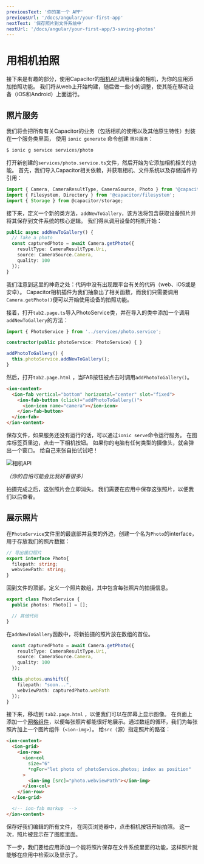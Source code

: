 ```yaml
---
previousText: '你的第一个 APP'
previousUrl: '/docs/angular/your-first-app'
nextText: '保存照片到文件系统中'
nextUrl: '/docs/angular/your-first-app/3-saving-photos'
---
```


# 用相机拍照

接下来是有趣的部分，使用Capacitor的[相机API](https://capacitor.ionicframework.com/docs/apis/camera)调用设备的相机，为你的应用添加拍照功能。 我们将从web上开始构建，随后做一些小的调整，使其能在移动设备（iOS和Android）上面运行。

## 照片服务

我们将会把所有有关Capacitor的业务（包括相机的使用以及其他原生特性）封装在一个服务类里面， 使用 `ionic generate` 命令创建 `照片服务`：

```bash
$ ionic g service services/photo
```

打开新创建的`services/photo.service.ts`文件，然后开始为它添加相机相关的功能。 首先，我们导入Capacitor相关依赖，并获取相机、文件系统以及存储插件的引用：

```typescript
import { Camera, CameraResultType, CameraSource, Photo } from '@capacitor/camera';
import { Filesystem, Directory } from '@capacitor/filesystem';
import { Storage } from @capacitor/storage;
```

接下来，定义一个新的类方法，`addNewToGallery`，该方法将包含获取设备照片并将其保存到文件系统的核心逻辑。 我们得从调用设备的相机开始：

```typescript
public async addNewToGallery() {
  // Take a photo
  const capturedPhoto = await Camera.getPhoto({
    resultType: CameraResultType.Uri,
    source: CameraSource.Camera,
    quality: 100
  });
}
```

我们注意到这里的神奇之处：代码中没有出现跟平台有关的代码（web、iOS或是安卓）。 Capacitor相机插件为我们抽象出了相关函数，而我们只需要调用`Camera.getPhoto()`便可以开始使用设备的拍照功能。

接着，打开`tab2.page.ts`导入PhotoService类，并在导入的类中添加一个调用 `addNewToGallery`的方法：

```typescript
import { PhotoService } from '../services/photo.service';

constructor(public photoService: PhotoService) { }

addPhotoToGallery() {
  this.photoService.addNewToGallery();
}
```

然后，打开`tab2.page.html` ，当FAB按钮被点击时调用`addPhotoToGallery()`。

```html
<ion-content>
  <ion-fab vertical="bottom" horizontal="center" slot="fixed">
    <ion-fab-button (click)="addPhotoToGallery()">
      <ion-icon name="camera"></ion-icon>
    </ion-fab-button>
  </ion-fab>
</ion-content>
```

保存文件，如果服务还没有运行的话，可以通过`ionic serve`命令运行服务。 在图库标签页里边，点击一下相机按钮。 如果你的电脑有任何类型的摄像头，就会弹出一个窗口。 给自己来张自拍试试吧！

![相机API](/docs/assets/img/guides/first-app-cap-ng/camera-web.png)

_（你的自怕可能会比我好看很多）_

拍摄完成之后，这张照片会立即消失。 我们需要在应用中保存这张照片，以便我们以后查看。

## 展示照片

在`PhotoService`文件里的最底部并且类的外边，创建一个名为`Photo`的interface，用于存放我们的照片数据：

```typescript
// 导出接口照片
export interface Photo{
  filepath: string;
  webviewPath: string;
}
```

回到文件的顶部，定义一个照片数组，其中包含每张照片的拍摄信息。

```typescript
export class PhotoService {
  public photos: Photo[] = [];

  // 其他代码
}
```

在`addNewToGallery`函数中，将新拍摄的照片放在数组的首位。

```typescript
  const capturedPhoto = await Camera.getPhoto({
    resultType: CameraResultType.Uri,
    source: CameraSource.Camera,
    quality: 100
  });

  this.photos.unshift({
    filepath: "soon...",
    webviewPath: capturedPhoto.webPath
  });
}
```

接下来，移动到 `tab2.page.html` ，以便我们可以在屏幕上显示图像。 在页面上添加一个[网格组件](https://ionicframework.com/docs/api/grid)，以便每张照片都能很好地展示。通过数组的循环，我们为每张照片加上一个图片组件（`<ion-img>`）。 给`src`（源）指定照片的路径：

```html
<ion-content>
  <ion-grid>
    <ion-row>
      <ion-col
        size="6"
        *ngFor="let photo of photoService.photos; index as position"
      >
        <ion-img [src]="photo.webviewPath"></ion-img>
      </ion-col>
    </ion-row>
  </ion-grid>

  <!-- ion-fab markup  -->
</ion-content>
```

保存好我们编辑的所有文件， 在网页浏览器中，点击相机按钮开始拍照。 这一次，照片被显示在了图库里面。

下一步，我们要给应用添加一个能将照片保存在文件系统里面的功能，这样照片就能够在应用中检索以及显示了。

